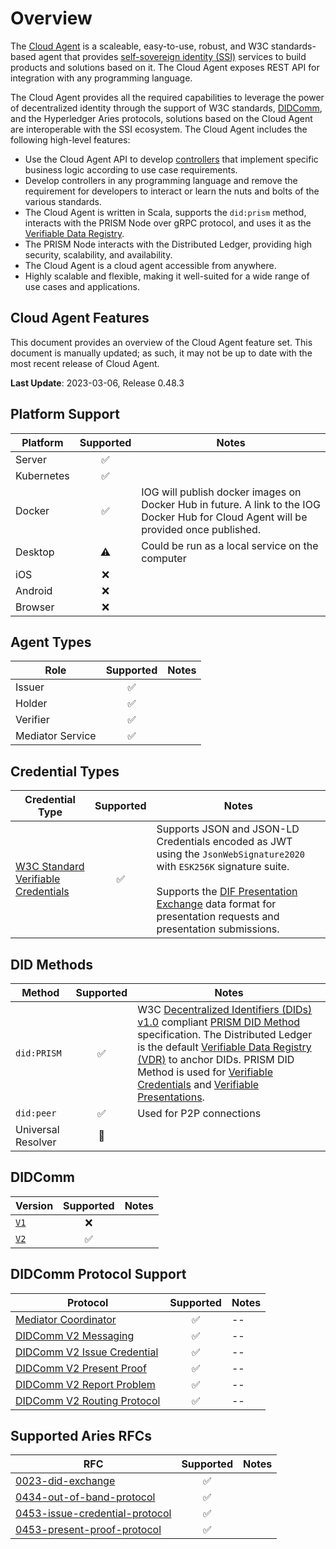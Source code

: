 # Overview

The [Cloud Agent](/docs/concepts/glossary#cloud-agent) is a scaleable, easy-to-use, robust, and W3C standards-based agent that provides [self-sovereign identity (SSI)](/docs/concepts/glossary#self-sovereign-identity) services to build products and solutions based on it. The Cloud Agent exposes REST API for integration with any programming language.

The Cloud Agent provides all the required capabilities to leverage the power of decentralized identity through the support of W3C standards, [DIDComm](/docs/concepts/glossary#didcomm), and the Hyperledger Aries protocols, solutions based on the Cloud Agent are interoperable with the SSI ecosystem. The Cloud Agent includes the following high-level features:

- Use the Cloud Agent API to develop [controllers](/docs/concepts/glossary#controller) that implement specific business logic according to use case requirements.
- Develop controllers in any programming language and remove the requirement for developers to interact or learn the nuts and bolts of the various standards.
- The Cloud Agent is written in Scala, supports the `did:prism` method, interacts with the PRISM Node over gRPC protocol, and uses it as the [Verifiable Data Registry](/docs/concepts/glossary#verifiable-data-registry). 
- The PRISM Node interacts with the Distributed Ledger, providing high security, scalability, and availability.
- The Cloud Agent is a cloud agent accessible from anywhere.
- Highly scalable and flexible, making it well-suited for a wide range of use cases and applications.


## Cloud Agent Features

This document provides an overview of the Cloud Agent feature set. This document is manually updated; as such, it may not be up to date with the most recent release of Cloud Agent.

**Last Update**: 2023-03-06, Release 0.48.3

## Platform Support

| Platform | Supported | Notes             |
| -------- | :-------: |  ------- |
| Server   | :white_check_mark: |    |
| Kubernetes | :white_check_mark: |  |
| Docker   | :white_check_mark: | IOG will publish docker images on Docker Hub in future. A link to the IOG Docker Hub for Cloud Agent will be provided once published. |
| Desktop  | :warning:         | Could be run as a local service on the computer |
| iOS      | :x:        |    |
| Android  | :x:        |    |
| Browser  | :x:        |    |

## Agent Types

| Role     | Supported | Notes      |
| -------- | :-------: |  --------- |
| Issuer   | :white_check_mark:        |            |
| Holder   | :white_check_mark:        |            |
| Verifier | :white_check_mark:        |            |
| Mediator Service | :white_check_mark:|            |

## Credential Types

| Credential Type | Supported | Notes |
| --- | :--: | -- |
| [W3C Standard Verifiable Credentials](https://www.w3.org/TR/vc-data-model/) | :white_check_mark: | Supports JSON and JSON-LD Credentials encoded as JWT using the `JsonWebSignature2020` with `ESK256K` signature suite.<br /><br />Supports the [DIF Presentation Exchange](https://identity.foundation/presentation-exchange/) data format for presentation requests and presentation submissions. |

## DID Methods

| Method | Supported | Notes                                                                                                                                                                                                                                                                                                                                                                                                                                                                                                                                                |
| --- | :--: |------------------------------------------------------------------------------------------------------------------------------------------------------------------------------------------------------------------------------------------------------------------------------------------------------------------------------------------------------------------------------------------------------------------------------------------------------------------------------------------------------------------------------------------------------|
| `did:PRISM` | :white_check_mark: | W3C [Decentralized Identifiers (DIDs) v1.0](https://www.w3.org/TR/did-core/) compliant [PRISM DID Method](https://github.com/input-output-hk/PRISM-did-method-spec/blob/main/w3c-spec/PRISM-method.md) specification. The Distributed Ledger is the default [Verifiable Data Registry (VDR)](/docs/concepts/glossary#verifiable-data-registry) to anchor DIDs. PRISM DID Method is used for [Verifiable Credentials](/docs/concepts/glossary#verifiable-credential) and [Verifiable Presentations](/docs/concepts/glossary#verifiable-presentation). |
| `did:peer` | :white_check_mark:| Used for P2P connections                                                                                                                                                                                                                                                                                                                                                                                                                                                                                                                             |
| Universal Resolver | :construction: |                                                                                                                                                                                                                                                                                                                                                                                                                                                                                                                                                      |

## DIDComm

| Version | Supported | Notes |
| --- | :--: | -- |
| [`V1`](https://github.com/hyperledger/aries-rfcs/blob/main/concepts/0005-didcomm/README.md) | :x: |  |
| [`V2`](https://identity.foundation/didcomm-messaging/spec/) | :white_check_mark: |  |

## DIDComm Protocol Support

| Protocol | Supported | Notes |
| --- | :--: | -- |
| [Mediator Coordinator](https://didcomm.org/mediator-coordination/2.0/) | :white_check_mark: | -- |
| [DIDComm V2 Messaging](https://identity.foundation/didcomm-messaging/spec) | :white_check_mark: | -- |
| [DIDComm V2 Issue Credential](https://github.com/decentralized-identity/waci-didcomm/tree/main/issue_credential) | :white_check_mark: | -- |
| [DIDComm V2 Present Proof](https://github.com/decentralized-identity/waci-didcomm/blob/main/present_proof/present-proof-v3.md) | :white_check_mark: | -- |
| [DIDComm V2 Report Problem](https://identity.foundation/didcomm-messaging/spec/#problem-reports) | :white_check_mark: | -- |
| [DIDComm V2 Routing Protocol](https://identity.foundation/didcomm-messaging/spec/#routing-protocol-20) | :white_check_mark: | -- |

## Supported Aries RFCs

| RFC | Supported | Notes |
 --- | :--: | -- |
| [0023-did-exchange](https://github.com/hyperledger/aries-rfcs/tree/main/features/0023-did-exchange)      | :white_check_mark:        | |
| [0434-out-of-band-protocol](https://github.com/hyperledger/aries-rfcs/blob/main/features/0434-outofband/README.md)      | :white_check_mark:        | |
| [0453-issue-credential-protocol](https://github.com/hyperledger/aries-rfcs/tree/main/features/0453-issue-credential-v2)      | :white_check_mark:        | |
| [0453-present-proof-protocol](https://github.com/hyperledger/aries-rfcs/tree/main/features/0454-present-proof-v2)      | :white_check_mark:        | |
